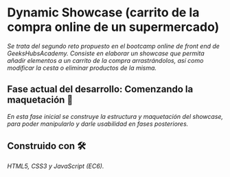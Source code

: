 # Dynamic Showcase (carrito de la compra online de un supermercado)

_Se trata del segundo reto propuesto en el bootcamp online de front end de GeeksHubsAcademy. Consiste en elaborar un showcase que permita añadir elementos a un carrito de la compra arrastrándolos, así como modificar la cesta o eliminar productos de la misma._

## Fase actual del desarrollo: Comenzando la maquetación 🚀

_En esta fase inicial se construye la estructura y maquetación del showcase, para poder manipularlo y darle usabilidad en fases posteriores._

## Construido con 🛠️

_HTML5, CSS3 y JavaScript (EC6)._
